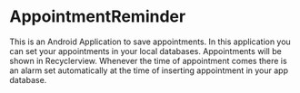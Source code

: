 # AppointmentReminder

This is an Android Application to save appointments. In this application you can set your appointments in your local databases. Appointments will be shown in Recyclerview. Whenever the time of appointment comes there is an alarm set automatically at the time of inserting appointment in your app database. 
